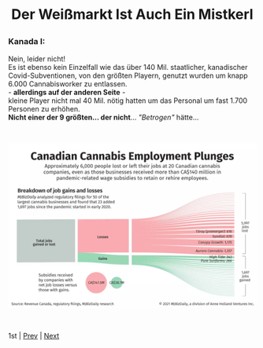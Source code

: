 # <p style='text-align: center;'> Der Weißmarkt Ist Auch Ein Mistkerl </p>

### Kanada I:

Nein, leider nicht!  
Es ist ebenso kein Einzelfall wie das über 140 Mil. staatlicher, kanadischer Covid-Subventionen, von den größten Playern, genutzt wurden um knapp 6.000 Cannabisworker zu entlassen.  
\- **allerdings auf der anderen Seite** -  
kleine Player nicht mal 40 Mil. nötig hatten um das Personal um fast 1.700 Personen zu erhöhen.  
**Nicht einer der 9 größten... der nicht**... *"Betrogen"* hätte...

<br>

![canada-jobs2.webp](canada-jobs2.webp)

<br>

1st | [Prev](CaNoKo-Folien.md) | [Next](Canada2.md)
